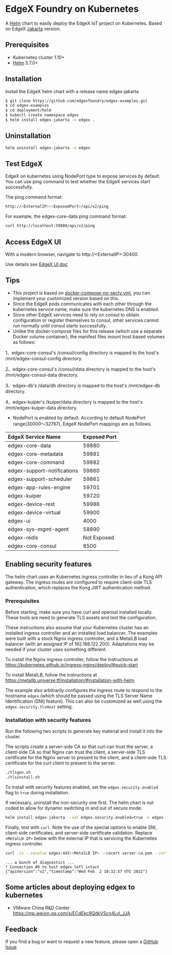 # EdgeX Foundry on Kubernetes

A [Helm](https://helm.sh/) chart to easily deploy the EdgeX IoT project on Kubernetes.
Based on EdgeX [Jakarta](https://github.com/edgexfoundry/edgex-compose/tree/jakarta) version.

## Prerequisites

- Kubernetes cluster 1.10+
- [Helm](https://helm.sh/) 3.7.0+

## Installation

Install the EdgeX helm chart with a release name edgex-jakarta

```bash
$ git clone https://github.com/edgexfoundry/edgex-examples.git
$ cd edgex-examples
$ cd deployment/helm
$ kubectl create namespace edgex
$ helm install edgex-jakarta -n edgex .
```

## Uninstallation

```bash
helm uninstall edgex-jakarta -n edgex
```

## Test EdgeX

EdgeX on kubernetes using NodePort type to expose services by default. You can use ping command to test whether the EdgeX services start successfully.

The ping command format:
```bash
http://<ExternalIP>:<ExposedPort>/api/v2/ping

```
For example, the edgex-core-data ping command format:

```bash
curl http://localhost:59880/api/v2/ping
```


## Access EdgeX UI

With a modern browser, navigate to http://\<ExternalIP\>:30400.

Use details see [EdgeX UI doc](https://github.com/edgexfoundry/edgex-ui-go)

## Tips

- This project is based on [docker-compose-no-secty.yml](https://github.com/edgexfoundry/edgex-compose/blob/jakarta/docker-compose-no-secty.yml),
you can implement your customized version based on this.
- Since the EdgeX pods communicates with each other through the kubernetes service name, make sure the kubernetes DNS is enabled.
- Since other EdgeX services need to rely on consul to obtain configuration or register themselves to consul, other services cannot run normally until consul starts successfully.
- Unlike the docker-compose files for this release (which use a separate Docker volume container), the manifest files mount host based volumes as follows:

1、edgex-core-consul's /consul/config directory is mapped to the host's /mnt/edgex-consul-config directory.

2、edgex-core-consul's /consul/data directory is mapped to the host's /mnt/edgex-consul-data directory.

3、edgex-db's /data/db directory is mapped to the host's /mnt/edgex-db directory.

4、edgex-kuiper's /kuiper/data directory is mapped to the host's /mnt/edgex-kuiper-data directory.

- NodePort is enabled by default. According to default NodePort range(30000～32767), EdgeX NodePort mappings are as follows. 

| EdgeX Service Name          | Exposed Port 
| :-------------------------- | ------------- 
| edgex-core-data             | 59880         
| edgex-core-metadata         | 59881         
| edgex-core-command          | 59882         
| edgex-support-notifications | 59860         
| edgex-support-scheduler     | 59861         
| edgex-app-rules-engine      | 59701         
| edgex-kuiper                | 59720         
| edgex-device-rest           | 59986         
| edgex-device-virtual        | 59900         
| edgex-ui                    | 4000          
| edgex-sys-mgmt-agent        | 58890         
| edgex-redis                 | Not Exposed 
| edgex-core-consul           | 8500          

## Enabling security features

The helm chart uses an Kubernetes ingress controller in lieu of a Kong API gateway.
The ingress routes are configured to require client-side TLS authentication,
which replaces the Kong JWT authentication method.

### Prerequisites

Before starting, make sure you have curl and openssl installed locally.
These tools are need to generate TLS assets and test the configuration.

These instructions also assume that your Kubernetes cluster has an installed
ingress controller and an installed load balancer.
The examples were built with a stock Ngnix ingress controller,
and a MetalLB load balancer (with an assigned IP of 192.168.122.200).
Adaptations may be needed if your cluster uses something different.

To install the Nginx ingress controller,
follow the instructions at
<https://kubernetes.github.io/ingress-nginx/deploy/#quick-start>

To install MetalLB,
follow the instructions at
<https://metallb.universe.tf/installation/#installation-with-helm>

The example also arbitrarily configures the ingress route to
respond to the hostname `edgex` 
(which should be passed using the TLS Server Name Identification (SNI) feature).
This can also be customized as well using the `edgex.security.tlsHost` setting.

### Installation with security features

Run the following two scripts to generate key material and install it into the cluster.

The scripts create a server-side CA so that curl can trust the server,
a client-side CA so that Nginx can trust the client,
a server-side TLS certificate for the Nginx server to present to the client,
and a client-side TLS certificate for the curl client to present to the server.

```sh
./tlsgen.sh
./tlsinstall.sh
```

To install with security features enabled,
set the `edgex.security.enabled` flag to `true` during installation.

If necessary, uninstall the non-security one first.
The helm chart is not coded to allow for dynamic switching in and out of secure mode.

```sh
helm install edgex-jakarta --set edgex.security.enabled=true -n edgex .
```

Finally, test with `curl`.
Note the use of the special options to enable SNI,
client-side certificates,
and server-side certificate validation.
Replace `<MetalLB IP>` below with the external IP
that is servicing the Kubernetes ingress controller.

```sh
curl -iv --resolve edgex:443:<MetalLB IP> --cacert server-ca.pem --cert client.pem --key client.key "https://edgex/core-data/api/v2/ping"
```

```text
... a bunch of diagnostics ...
* Connection #0 to host edgex left intact
{"apiVersion":"v2","timestamp":"Wed Feb  2 18:32:57 UTC 2022"}
```


## Some articles about deploying edgex to kubernetes

- VMware China R&D Center
https://mp.weixin.qq.com/s/ECdEkc9QdkVScn4Lvl_JJA

## Feedback

If you find a bug or want to request a new feature, please open a [GitHub Issue](https://github.com/DaveZLB/edgex-helm/issues)


